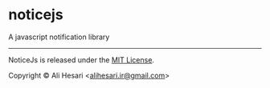# noticejs

A javascript notification library

----

NoticeJs is released under the [MIT License](https://opensource.org/licenses/MIT).

Copyright © Ali Hesari &lt;alihesari.ir@gmail.com&gt;

